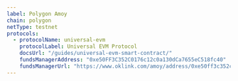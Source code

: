 ```yaml
---
label: Polygon Amoy
chain: polygon
netType: testnet
protocols:
  - protocolName: universal-evm
    protocolLabel: Universal EVM Protocol
    docsUrl: "/guides/universal-evm-smart-contract/"
    fundsManagerAddress: "0xe50FF3C352C0176c12c0a130dCa7655eC518fc40"
    fundsManagerUrl: "https://www.oklink.com/amoy/address/0xe50ff3c352c0176c12c0a130dca7655ec518fc40"
---
```

